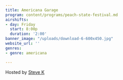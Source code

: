```yaml
---
title: Americana Garage
program: content/programs/peach-state-festival.md
airshifts:
- day: Friday
  start: 8:00p
  duration: '2:00'
banner_image: "/uploads/download-6-600x450.jpg"
website_url: ''
genres:
- genre: americana

---
```

Hosted by [Steve K](mailto:skilbride@bellsouth.net)
